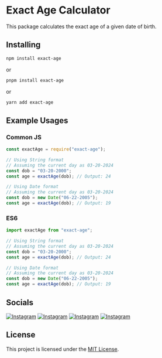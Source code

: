 # Exact Age Calculator

This package calculates the exact age of a given date of birth.

## Installing

```bash
npm install exact-age
```

or

```bash
pnpm install exact-age
```

or

```bash
yarn add exact-age
```

## Example Usages

### Common JS

```js
const exactAge = require("exact-age");

// Using String format
// Assuming the current day as 03-20-2024
const dob = "03-20-2000";
const age = exactAge(dob); // Output: 24

// Using Date format
// Assuming the current day as 03-20-2024
const dob = new Date("06-22-2005");
const age = exactAge(dob); // Output: 19
```

### ES6

```js
import exactAge from "exact-age";

// Using String format
// Assuming the current day as 03-20-2024
const dob = "03-20-2000";
const age = exactAge(dob); // Output: 24

// Using Date format
// Assuming the current day as 03-20-2024
const dob = new Date("06-22-2005");
const age = exactAge(dob); // Output: 19
```

## Socials

[![Instagram](https://skillicons.dev/icons?i=instagram)](https://instagram.com/dpaulos6) [![Instagram](https://skillicons.dev/icons?i=linkedin)](https://linkedin.com/in/dpaulos6) [![Instagram](https://skillicons.dev/icons?i=github)](https://github.com7dpaulos6) [![Instagram](https://skillicons.dev/icons?i=discord)](https://discord.gg/Y7ujpKmmma)

## License

This project is licensed under the [MIT License](LICENSE).
